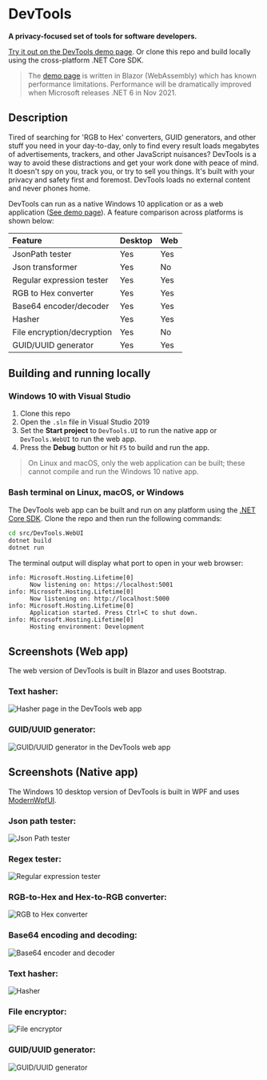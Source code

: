 # DevTools

**A privacy-focused set of tools for software developers.**

[Try it out on the DevTools demo page](https://d365zs3ub4ze90.cloudfront.net/). Or clone this repo and build locally using the cross-platform .NET Core SDK.

> The [demo page](https://d365zs3ub4ze90.cloudfront.net/) is written in Blazor (WebAssembly) which has known performance limitations. Performance will be dramatically improved when Microsoft releases .NET 6 in Nov 2021.

## Description

Tired of searching for 'RGB to Hex' converters, GUID generators, and other stuff you need in your day-to-day,
    only to find every result loads megabytes of advertisements, trackers, and other JavaScript nuisances?
    DevTools is a way to avoid these distractions and get your work done with peace of mind. It doesn't spy on you, track you, or try to sell you things. It's built with your privacy and safety first and foremost. DevTools loads no external content and never phones home.

DevTools can run as a native Windows 10 application or as a web application ([See demo page](https://d365zs3ub4ze90.cloudfront.net/)). A feature comparison across platforms is shown below:

| Feature                    | Desktop       | Web   |
|:-------------------------- |:------------- |:----- |
| JsonPath tester            | Yes           | Yes   |
| Json transformer           | Yes           | No    |
| Regular expression tester  | Yes           | Yes   |
| RGB to Hex converter       | Yes           | Yes   |
| Base64 encoder/decoder     | Yes           | Yes   |
| Hasher                     | Yes           | Yes   |
| File encryption/decryption | Yes           | No    |
| GUID/UUID generator        | Yes           | Yes   |

## Building and running locally

### Windows 10 with Visual Studio

1. Clone this repo
2. Open the `.sln` file in Visual Studio 2019
3. Set the **Start project** to `DevTools.UI` to run the native app or `DevTools.WebUI` to run the web app.
4. Press the **Debug** button or hit `F5` to build and run the app.

> On Linux and macOS, only the web application can be built; these cannot compile and run the Windows 10 native app.

### Bash terminal on Linux, macOS, or Windows
The DevTools web app can be built and run on any platform using the [.NET Core SDK](https://dotnet.microsoft.com/download). Clone the repo and then run the following commands:

```bash
cd src/DevTools.WebUI
dotnet build
dotnet run
```

The terminal output will display what port to open in your web browser:

```
info: Microsoft.Hosting.Lifetime[0]
      Now listening on: https://localhost:5001
info: Microsoft.Hosting.Lifetime[0]
      Now listening on: http://localhost:5000
info: Microsoft.Hosting.Lifetime[0]
      Application started. Press Ctrl+C to shut down.
info: Microsoft.Hosting.Lifetime[0]
      Hosting environment: Development
```

## Screenshots (Web app)

The web version of DevTools is built in Blazor and uses Bootstrap.

### Text hasher:
![Hasher page in the DevTools web app](/images/web-image-05.png)

### GUID/UUID generator:
![GUID/UUID generator in the DevTools web app](/images/web-image-07.png)

## Screenshots (Native app)

The Windows 10 desktop version of DevTools is built in WPF and uses [ModernWpfUI](https://github.com/Kinnara/ModernWpf).

### Json path tester:
![Json Path tester](/images/image01.png)

### Regex tester:
![Regular expression tester](/images/image02.png)

### RGB-to-Hex and Hex-to-RGB converter:
![RGB to Hex converter](/images/image03.png)

### Base64 encoding and decoding:
![Base64 encoder and decoder](/images/image04.png)

### Text hasher:
![Hasher](/images/image05.png)

### File encryptor:
![File encryptor](/images/image06.png)

### GUID/UUID generator:
![GUID/UUID generator](/images/image07.png)
